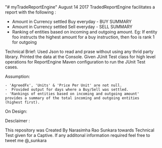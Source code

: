 "# myTradeReportEngine" 
 August 14 2017
TradedReportEngine facilitates a report with the following :
 - Amount in Currency settled Buy everyday - BUY SUMMARY
 - Amount in Currency settled Sell everyday - SELL SUMMARY
 - Ranking of entities based on incoming and outgoing amount. Eg: If entity foo instructs the highest
amount for a buy instruction, then foo is rank 1 for outgoing

Technical Brief:
Used Json to read and prase without using any thrid party library.
Printed the data at the Console.
Given JUnit Test class for high level operations for ReportEngine
Maven configuration to run the JUnit Test cases.

Assumption:

	- 'AgreedFx', 'Units' & 'Price Per Unit' are not null.
 	-  Provided output for days where a Buy/Sell was settled.
 	- 'Rankings of entities based on incoming and outgoing amount' provides a summary of the total incoming and outgoing entities (highest first).
 On Design:
 	
 
Desclaimer :

This repository was Created By Narasimha Rao Sunkara towards Technical Test given for a Captive.
If any additonal information required feel free to tweet me @_sunkara

